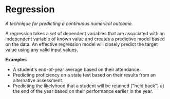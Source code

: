 # Regression

*A technique for predicting a continuous numerical outcome.*

A regression takes a set of dependent variables that are associated with an independent variable of known value and creates a predictive model based on the data.  An effective regression model will closely predict the target value using any valid input values.

**Examples**
- A student's end-of-year average based on their attendance.
- Predicting proficiency on a state test based on their results from an alternative assessment.
- Predicting the likelyhood that a student will be retained ("held back") at the end of the year based on their performance earlier in the year.